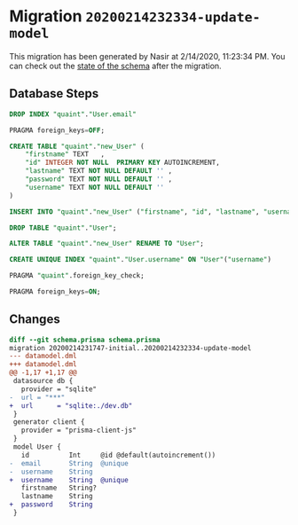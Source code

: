 # Migration `20200214232334-update-model`

This migration has been generated by Nasir at 2/14/2020, 11:23:34 PM.
You can check out the [state of the schema](./schema.prisma) after the migration.

## Database Steps

```sql
DROP INDEX "quaint"."User.email"

PRAGMA foreign_keys=OFF;

CREATE TABLE "quaint"."new_User" (
    "firstname" TEXT   ,
    "id" INTEGER NOT NULL  PRIMARY KEY AUTOINCREMENT,
    "lastname" TEXT NOT NULL DEFAULT '' ,
    "password" TEXT NOT NULL DEFAULT '' ,
    "username" TEXT NOT NULL DEFAULT '' 
) 

INSERT INTO "quaint"."new_User" ("firstname", "id", "lastname", "username") SELECT "firstname", "id", "lastname", "username" FROM "quaint"."User"

DROP TABLE "quaint"."User";

ALTER TABLE "quaint"."new_User" RENAME TO "User";

CREATE UNIQUE INDEX "quaint"."User.username" ON "User"("username")

PRAGMA "quaint".foreign_key_check;

PRAGMA foreign_keys=ON;
```

## Changes

```diff
diff --git schema.prisma schema.prisma
migration 20200214231747-initial..20200214232334-update-model
--- datamodel.dml
+++ datamodel.dml
@@ -1,17 +1,17 @@
 datasource db {
   provider = "sqlite"
-  url = "***"
+  url      = "sqlite:./dev.db"
 }
 generator client {
   provider = "prisma-client-js"
 }
 model User {
   id          Int     @id @default(autoincrement())
-  email       String  @unique
-  username    String
+  username    String  @unique
   firstname   String?
   lastname    String
+  password    String
 }
```


